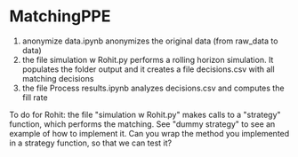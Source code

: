 # MatchingPPE

<ol>
  <li>anonymize data.ipynb anonymizes the original data (from raw_data to data)</li>
  <li>the file simulation w Rohit.py performs a rolling horizon simulation. It populates the folder output and it creates a file decisions.csv with all matching decisions</li>
  <li>the file Process results.ipynb analyzes decisions.csv and computes the fill rate</li>
</ol>  

To do for Rohit: the file "simulation w Rohit.py" makes calls to a "strategy" function, which performs the matching. See  "dummy strategy" to see an example of how to implement it. Can you wrap the method you implemented in a strategy function, so that we can test it?
